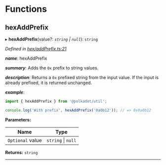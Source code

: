 

# Functions

<a id="hexaddprefix"></a>

##  hexAddPrefix

▸ **hexAddPrefix**(value?: *`string` \| `null`*): `string`

*Defined in [hex/addPrefix.ts:21](https://github.com/polkadot-js/common/blob/5bc4ea2/packages/util/src/hex/addPrefix.ts#L21)*

*__name__*: hexAddPrefix

*__summary__*: Adds the `0x` prefix to string values.

*__description__*: Returns a `0x` prefixed string from the input value. If the input is already prefixed, it is returned unchanged.

*__example__*:   

```javascript
import { hexAddPrefix } from '@polkadot/util';

console.log('With prefix', hexAddPrefix('0a0b12')); // => 0x0a0b12
```

**Parameters:**

| Name | Type |
| ------ | ------ |
| `Optional` value | `string` \| `null` |

**Returns:** `string`

___

